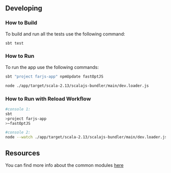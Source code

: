 ## Developing

### How to Build

To build and run all the tests use the following command:
```bash
sbt test
```

### How to Run

To run the app use the following commands:
```bash
sbt "project farjs-app" npmUpdate fastOptJS

node ./app/target/scala-2.13/scalajs-bundler/main/dev.loader.js
```

### How to Run with Reload Workflow

```bash
#console 1:
sbt
>project farjs-app
>~fastOptJS

#console 2:
node --watch ./app/target/scala-2.13/scalajs-bundler/main/dev.loader.js
```

## Resources

You can find more info about the common modules [here](https://scommons.org/)
